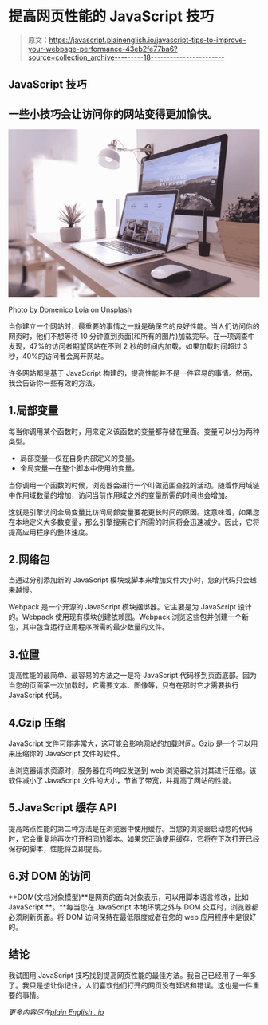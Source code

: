 # 提高网页性能的 JavaScript 技巧

> 原文：<https://javascript.plainenglish.io/javascript-tips-to-improve-your-webpage-performance-43eb2fe77ba6?source=collection_archive---------18----------------------->

## JavaScript 技巧

## 一些小技巧会让访问你的网站变得更加愉快。

![](img/3edcdcf35fea38932e20ab4780d2f11c.png)

Photo by [Domenico Loia](https://unsplash.com/@domenicoloia?utm_source=unsplash&utm_medium=referral&utm_content=creditCopyText) on [Unsplash](https://unsplash.com/s/photos/site?utm_source=unsplash&utm_medium=referral&utm_content=creditCopyText)

当你建立一个网站时，最重要的事情之一就是确保它的良好性能。当人们访问你的网页时，他们不想等待 10 分钟直到页面(和所有的图片)加载完毕。在一项调查中发现，47%的访问者期望网站在不到 2 秒的时间内加载，如果加载时间超过 3 秒，40%的访问者会离开网站。

许多网站都是基于 JavaScript 构建的，提高性能并不是一件容易的事情。然而，我会告诉你一些有效的方法。

## 1.局部变量

每当你调用某个函数时，用来定义该函数的变量都存储在里面。变量可以分为两种类型。

*   局部变量—仅在自身内部定义的变量。
*   全局变量—在整个脚本中使用的变量。

当你调用一个函数的时候，浏览器会进行一个叫做范围查找的活动。随着作用域链中作用域数量的增加，访问当前作用域之外的变量所需的时间也会增加。

这就是引擎访问全局变量比访问局部变量要花更长时间的原因。这意味着，如果您在本地定义大多数变量，那么引擎搜索它们所需的时间将会迅速减少。因此，它将提高应用程序的整体速度。

## 2.网络包

当通过分别添加新的 JavaScript 模块或脚本来增加文件大小时，您的代码只会越来越慢。

Webpack 是一个开源的 JavaScript 模块捆绑器。它主要是为 JavaScript 设计的。Webpack 使用现有模块创建依赖图。Webpack 浏览这些包并创建一个新包，其中包含运行应用程序所需的最少数量的文件。

## 3.位置

提高性能的最简单、最容易的方法之一是将 JavaScript 代码移到页面底部。因为当您的页面第一次加载时，它需要文本、图像等，只有在那时它才需要执行 JavaScript 代码。

## 4.Gzip 压缩

JavaScript 文件可能非常大，这可能会影响网站的加载时间。Gzip 是一个可以用来压缩你的 JavaScript 文件的软件。

当浏览器请求资源时，服务器在将响应发送到 web 浏览器之前对其进行压缩。该软件减小了 JavaScript 文件的大小，节省了带宽，并提高了网站的性能。

## 5.JavaScript 缓存 API

提高站点性能的第二种方法是在浏览器中使用缓存。当您的浏览器启动您的代码时，它会重复地再次打开相同的脚本。如果您正确使用缓存，它将在下次打开已经保存的脚本，性能将立即提高。

## 6.对 DOM 的访问

**DOM(文档对象模型)**是网页的面向对象表示，可以用脚本语言修改，比如 JavaScript **。**每当您在 JavaScript 本地环境之外与 DOM 交互时，浏览器都必须刷新页面。将 DOM 访问保持在最低限度或者在您的 web 应用程序中是很好的。

## 结论

我试图用 JavaScript 技巧找到提高网页性能的最佳方法。我自己已经用了一年多了。我只是想让你记住，人们喜欢他们打开的网页没有延迟和错误。这也是一件重要的事情。

*更多内容尽在*[*plain English . io*](http://plainenglish.io/)